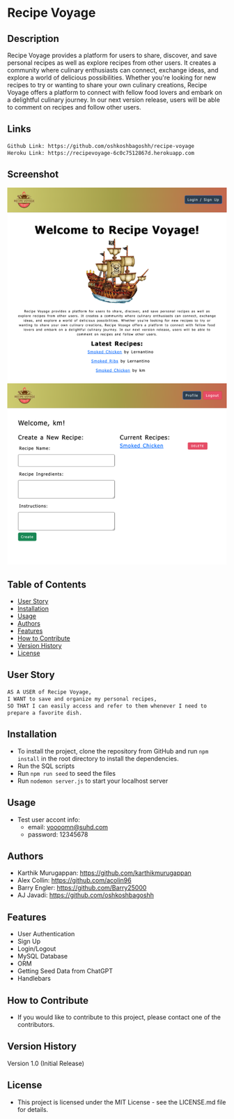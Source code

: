 # Recipe Voyage 


## Description

Recipe Voyage provides a platform for users to share, discover, and save personal recipes as well as explore recipes from other users. It creates a community where culinary enthusiasts can connect, exchange ideas, and explore a world of delicious possibilities. Whether you're looking for new recipes to try or wanting to share your own culinary creations, Recipe Voyage offers a platform to connect with fellow food lovers and embark on a delightful culinary journey.
In our next version release, users will be able to comment on recipes and follow other users.

## Links
```
Github Link: https://github.com/oshkoshbagoshh/recipe-voyage
Heroku Link: https://recipevoyage-6c0c7512867d.herokuapp.com
```
## Screenshot
![RecipeVoyage1](public/images/recipe_voyage_1.png)
![RecipeVoyage2](public/images/recipe_voyage_2.png)

## Table of Contents

- [User Story](#user-story)
- [Installation](#installation)
- [Usage](#usage)
- [Authors](#authors)
- [Features](#features)
- [How to Contribute](#how-to-contribute)
- [Version History](#version-history)
- [License](#license)


## User Story
```
AS A USER of Recipe Voyage,
I WANT to save and organize my personal recipes,
SO THAT I can easily access and refer to them whenever I need to prepare a favorite dish.
```

## Installation

- To install the project, clone the repository from GitHub and run `npm install` in the root directory to install the dependencies.
- Run the SQL scripts
- Run `npm run seed` to seed the files
- Run `nodemon server.js` to start your localhost server

## Usage

- Test user accont info: 
  - email: yoooomn@suhd.com
  - password: 12345678


## Authors
- Karthik Murugappan: https://github.com/karthikmurugappan
- Alex Collin: https://github.com/acolin96
- Barry Engler: https://github.com/Barry25000
- AJ Javadi: https://github.com/oshkoshbagoshh


## Features
- User Authentication
- Sign Up
- Login/Logout
- MySQL Database
- ORM
- Getting Seed Data from ChatGPT
- Handlebars


## How to Contribute
- If you would like to contribute to this project, please contact one of the contributors.


## Version History
Version 1.0 (Initial Release)


## License
- This project is licensed under the MIT License - see the LICENSE.md file for details.